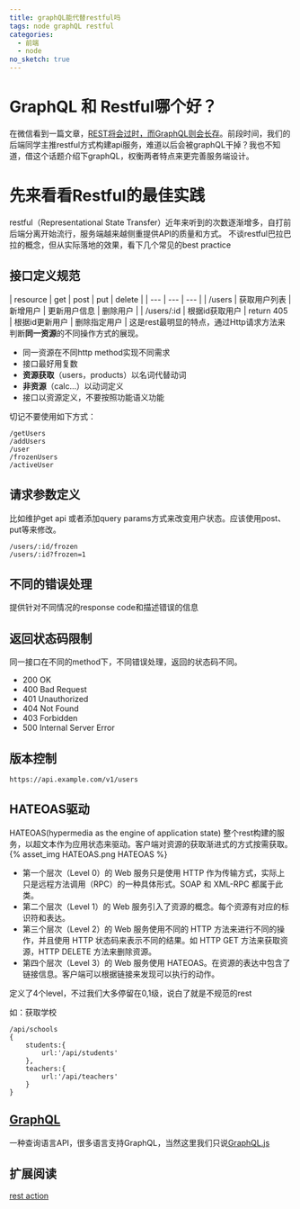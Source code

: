 ```yaml
---
title: graphQL能代替restful吗
tags: node graphQL restful
categories:
  - 前端
  - node
no_sketch: true
---
```


# GraphQL 和 Restful哪个好？
在微信看到一篇文章，[REST将会过时，而GraphQL则会长存](https://mp.weixin.qq.com/s/F55uPAKLI1c78ccsK23ubw)。前段时间，我们的后端同学主推restful方式构建api服务，难道以后会被graphQL干掉？我也不知道，借这个话题介绍下graphQL，权衡两者特点来更完善服务端设计。

# 先来看看Restful的最佳实践
restful（Representational State Transfer）近年来听到的次数逐渐增多，自打前后端分离开始流行，服务端越来越侧重提供API的质量和方式。
不谈restful巴拉巴拉的概念，但从实际落地的效果，看下几个常见的best practice

## 接口定义规范
| resource | get | post | put | delete |
| --- | --- | --- |
| /users | 获取用户列表 | 新增用户 | 更新用户信息 | 删除用户 |
| /users/:id | 根据id获取用户 | return 405 | 根据id更新用户 | 删除指定用户 |
这是rest最明显的特点，通过Http请求方法来判断**同一资源**的不同操作方式的展现。

- 同一资源在不同http method实现不同需求
- 接口最好用复数
- **资源获取**（users，products）以名词代替动词
- **非资源**（calc...）以动词定义
- 接口以资源定义，不要按照功能语义功能

切记不要使用如下方式：
````
/getUsers
/addUsers
/user
/frozenUsers
/activeUser
````

## 请求参数定义
比如维护get api 或者添加query params方式来改变用户状态。应该使用post、put等来修改。
````
/users/:id/frozen
/users/:id?frozen=1
````

## 不同的错误处理
提供针对不同情况的response code和描述错误的信息

## 返回状态码限制
同一接口在不同的method下，不同错误处理，返回的状态码不同。
- 200 OK
- 400 Bad Request
- 401 Unauthorized
- 404 Not Found
- 403 Forbidden
- 500 Internal Server Error

## 版本控制
````
https://api.example.com/v1/users
````

## HATEOAS驱动
HATEOAS(hypermedia as the engine of application state)
整个rest构建的服务，以超文本作为应用状态来驱动。客户端对资源的获取渐进式的方式按需获取。
{% asset_img HATEOAS.png HATEOAS %}
- 第一个层次（Level 0）的 Web 服务只是使用 HTTP 作为传输方式，实际上只是远程方法调用（RPC）的一种具体形式。SOAP 和 XML-RPC 都属于此类。
- 第二个层次（Level 1）的 Web 服务引入了资源的概念。每个资源有对应的标识符和表达。
- 第三个层次（Level 2）的 Web 服务使用不同的 HTTP 方法来进行不同的操作，并且使用 HTTP 状态码来表示不同的结果。如 HTTP GET 方法来获取资源，HTTP DELETE 方法来删除资源。
- 第四个层次（Level 3）的 Web 服务使用 HATEOAS。在资源的表达中包含了链接信息。客户端可以根据链接来发现可以执行的动作。

定义了4个level，不过我们大多停留在0,1级，说白了就是不规范的rest

如：获取学校
````
/api/schools
{
    students:{
        url:'/api/students'
    },
    teachers:{
        url:'/api/teachers'
    }
}
````

## [GraphQL](https://graphql.org/)
一种查询语言API，很多语言支持GraphQL，当然这里我们只说[GraphQL.js](https://github.com/graphql/graphql-js)
## 扩展阅读
[rest action](https://github.com/waylau/rest-in-action)
